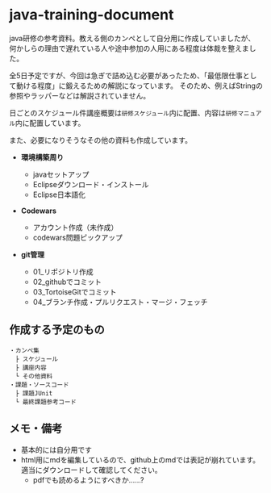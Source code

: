 <link rel=”stylesheet” href=”https://github.com/seraku-m-yasukawa/java-training-document/blob/main/%E3%82%AB%E3%83%B3%E3%83%9A%E9%9B%86/%E8%AC%9B%E5%BA%A7%E5%86%85%E5%AE%B9/ysk-github-markdown.css”/>

# java-training-document
java研修の参考資料。教える側のカンペとして自分用に作成していましたが、  
何かしらの理由で遅れている人や途中参加の人用にある程度は体裁を整えました。

全5日予定ですが、今回は急ぎで詰め込む必要があったため、「最低限仕事として動ける程度」に鍛えるための解説になっています。
そのため、例えばStringの参照やラッパーなどは解説されていません。

日ごとのスケジュール件講座概要は`研修スケジュール`内に配置、内容は`研修マニュアル`内に配置しています。

また、必要になりそうなその他の資料も作成しています。
- **環境構築周り**
  - javaセットアップ
  - Eclipseダウンロード・インストール
  - Eclipse日本語化

- **Codewars**
  - アカウント作成（未作成）
  - codewars問題ピックアップ

- **git管理**
  - 01_リポジトリ作成
  - 02_githubでコミット
  - 03_TortoiseGitでコミット
  - 04_ブランチ作成・プルリクエスト・マージ・フェッチ



## 作成する予定のもの
```text
・カンペ集
　├ スケジュール
　├ 講座内容
　└ その他資料
・課題・ソースコード
　├ 課題JUnit
　└ 最終課題参考コード
```

## メモ・備考
- 基本的には自分用です
- html用にmdを編集しているので、github上のmdでは表記が崩れています。適当にダウンロードして確認してください。
  - pdfでも読めるようにすべきか……?
